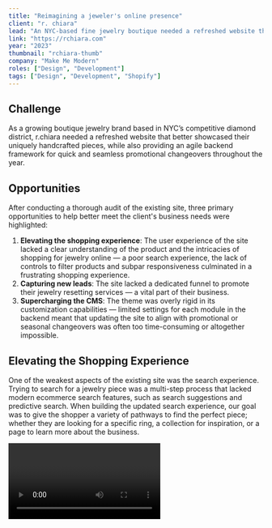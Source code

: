 ```yaml
---
title: "Reimagining a jeweler's online presence"
client: "r. chiara"
lead: "An NYC-based fine jewelry boutique needed a refreshed website that better showcased their bespoke pieces, along with an agile backend framework for seamless promotional changeovers."
link: "https://rchiara.com"
year: "2023"
thumbnail: "rchiara-thumb"
company: "Make Me Modern"
roles: ["Design", "Development"]
tags: ["Design", "Development", "Shopify"]
---
```


<script>
  import Divider from '$lib/Divider.svelte';
  import Video from '$lib/Video.svelte';
</script>

## Challenge

As a growing boutique jewelry brand based in NYC’s competitive diamond district, r.chiara needed a refreshed website that better showcased their uniquely handcrafted pieces, while also providing an agile backend framework for quick and seamless promotional changeovers throughout the year.

## Opportunities

After conducting a thorough audit of the existing site, three primary opportunities to help better meet the client's business needs were highlighted:

1. **Elevating the shopping experience**: The user experience of the site lacked a clear understanding of the product and the intricacies of shopping for jewelry online — a poor search experience, the lack of controls to filter products and subpar responsiveness culminated in a frustrating shopping experience.
2. **Capturing new leads**: The site lacked a dedicated funnel to promote their jewelry resetting services — a vital part of their business.
3. **Supercharging the CMS**: The theme was overly rigid in its customization capabilities — limited settings for each module in the backend meant that updating the site to align with promotional or seasonal changeovers was often too time-consuming or altogether impossible.

<Divider />

## Elevating the Shopping Experience

One of the weakest aspects of the existing site was the search experience. Trying to search for a jewelry piece was a multi-step process that lacked modern ecommerce search features, such as search suggestions and predictive search. When building the updated search experience, our goal was to give the shopper a variety of pathways to find the perfect piece; whether they are looking for a specific ring, a collection for inspiration, or a page to learn more about the business.

<Video name="rchiara-video-search" caption="The new predictive search feature in action"/>
